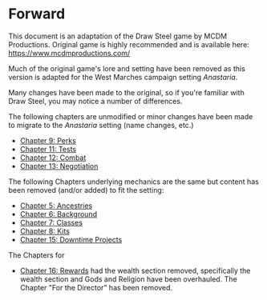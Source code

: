# Forward

This document is an adaptation of the Draw Steel game by MCDM Productions.  Original game is highly recommended and is available here: https://www.mcdmproductions.com/

Much of the original game's lore and setting have been removed as this version is adapted for the West Marches campaign setting _Anastaria_.

Many changes have been made to the original, so if you're familiar with Draw Steel, you may notice a number of differences. 

The following chapters are unmodified or minor changes have been made to migrate to the _Anastaria_ setting (name changes, etc.)
* [Chapter 9: Perks](09-Perks.md)
* [Chapter 11: Tests](11-Tests.md)
* [Chapter 12: Combat](12-Combat.md)
* [Chapter 13: Negotiation](13-Negotiation.md)

The following Chapters underlying mechanics are the same but content has been removed (and/or added) to fit the setting:
* [Chapter 5: Ancestries](05-Ancestries.md)
* [Chapter 6: Background](06-Background.md)
* [Chapter 7: Classes](07-Classes.md)
* [Chapter 8: Kits](08-Kits.md)
* [Chapter 15: Downtime Projects](15-Downtime-Projects.md)

The Chapters for
* [Chapter 16: Rewards](16-Rewards.md) had the wealth section removed, specifically the wealth section and Gods and Religion have been overhauled.
The Chapter "For the Director" has been removed.